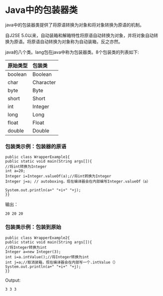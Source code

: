 # Java中的包装器类

java中的包装器类提供了将原语转换为对象和将对象转换为原语的机制。


自J2SE 5.0以来，自动装箱和解箱特性将原语自动转换为对象，并将对象自动转换为原语。将原语自动转换为对象称为自动装箱，反之亦然。


java的八个类。lang包在java中称为包装器类。8个包装类的列表如下:

|原始类型   |	包装类  |
|:----------|:----------|
|boolean	|Boolean    |
|char	    |Character  |
|byte	    |Byte       |
|short	    |Short      |
|int	    |Integer    |
|long	    |Long       |
|float	    |Float      |
|double	    |Double     |

### 包装类示例：包装器的原语
```
public class WrapperExample1{  
public static void main(String args[]){  
//将int转换为Integer  
int a=20;  
Integer i=Integer.valueOf(a);//将int转换为Integer  
Integer j=a; // autoboxing，现在编译器会在内部编写Integer.valueOf（a）  
  
System.out.println(a+" "+i+" "+j);  
}}  
```
输出：
```
20 20 20
```

### 包装类示例：包装到原始
```
public class WrapperExample2{    
public static void main(String args[]){    
//将Integer转换为int    
Integer a=new Integer(3);    
int i=a.intValue();//将Integer转换为int  
int j=a;//取消装箱，现在编译器会在内部写一个.intValue（）
System.out.println(a+" "+i+" "+j);    
}}    
```
Output:
```
3 3 3
```
